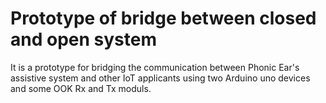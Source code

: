# Prototype of bridge between closed and open system
It is a prototype for bridging the communication between Phonic Ear's assistive system and other IoT applicants using two Arduino uno devices and some OOK Rx and Tx moduls.
